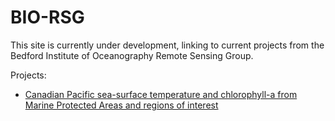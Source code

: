 # BIO-RSG

This site is currently under development, linking to current projects from the Bedford Institute of Oceanography Remote Sensing Group.

Projects:

* [Canadian Pacific sea-surface temperature and chlorophyll-a from Marine Protected Areas and regions of interest](https://bio-rsg.github.io/SST_Chla_Report.html)
